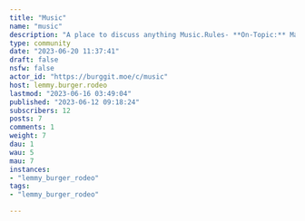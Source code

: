 ```yaml
---
title: "Music" 
name: "music"
description: "A place to discuss anything Music.Rules- **On-Topic:** Make sure your topic is related to music.- **Please use the appropriate title:** This means something like [Music Genre] Artist - Song.- **NSFW rule:** Mark your post as NSFW if it contains explicit or gratuitous nudity. When in doubt, NSFW it for the browsing safety of our fellow members."
type: community
date: "2023-06-20 11:37:41"
draft: false
nsfw: false
actor_id: "https://burggit.moe/c/music"
host: lemmy.burger.rodeo
lastmod: "2023-06-16 03:49:04"
published: "2023-06-12 09:18:24"
subscribers: 12
posts: 7
comments: 1
weight: 7
dau: 1
wau: 5
mau: 7
instances:
- "lemmy_burger_rodeo"
tags: 
- "lemmy_burger_rodeo"

---
```

